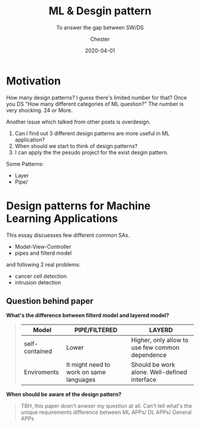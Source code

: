 ﻿---
layout:     post
title:      ML &  Desgin pattern
subtitle:   To answer the gap between SW/DS
date:       2020-04-01
author:    Chester
catalog: true
tags:
	-paper
---
# Motivation
How many design patterns? I guess there's limited number for that? Once you DS "How many different categories of ML question?" The number is very shocking. 24 or More.

Another issue which talked from other posts is  overdesign. 
1. Can I find out 3 different design patterns are more useful in ML application? 
2. When should we start to think of design patterns?
3. I can apply the the pesudo project for the exist desgin pattern. 

Some Patterns:
- Layer
- Pipe/

# Design patterns for Machine Learning Applications

This essay discuesses few different common SAs. 
- Model-View-Controller
- pipes and filterd model

and following 2 real problems:
- cancer cell detection
- intrusion detection


## Question behind paper
**What's the difference between filterd model and layered model?**
> |Model|PIPE/FILTERED|LAYERD|
> |-|-|-|
>|self-contained |Lower |Higher, only allow to use few common dependence|
>|Enviroments|It might need to work on same languages|Should be work alone. Well-defined interface

**When should be aware of the design pattern?**

> TBH, this paper dosn't anwser my question at all. Can't tell what's the unique requirements difference between ML APPs/ DL APPs/ General APPs


#
<!--stackedit_data:
eyJoaXN0b3J5IjpbMjEzNzczNzA1NiwtMTQ0OTUxOTQ1NywtMT
I0NzQ0NTkxNyw4Mjg2NDk4NzMsLTIwMTY5NjQ4NTQsMjEyODI0
NDIsMjM0NDg3NzgxXX0=
-->
